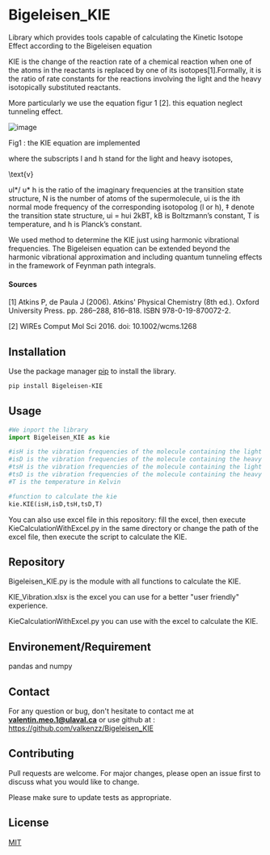 # Bigeleisen_KIE
Library which provides tools capable of calculating the Kinetic Isotope Effect according to the Bigeleisen equation

KIE is the change of the reaction rate of a chemical reaction when one of the atoms in the reactants is replaced by one of its isotopes[1].Formally, it is the ratio of rate constants for the reactions involving the light and the heavy isotopically substituted reactants.

More particularly we use the equation figur 1 [2]. this equation neglect tunneling effect.


![image](https://user-images.githubusercontent.com/40594333/123512125-056e2b80-d686-11eb-9221-910ddcd27c06.png)

Fig1 : the KIE equation are implemented

where the subscripts l and h stand for the light and
heavy isotopes,

\text{v}

υl*/
υ*
h
is the ratio of the imaginary frequencies
at the transition state structure, N is the number
of atoms of the supermolecule, υi is the ith normal
mode frequency of the corresponding isotopolog (l or
h), ‡ denote the transition state structure, ui = hυi
2kBT,
kB is Boltzmann’s constant, T is temperature, and
h is Planck’s constant.



We used method to determine the KIE just using harmonic vibrational frequencies. The Bigeleisen equation can be extended beyond the harmonic vibrational approximation and including quantum tunneling effects in the framework of Feynman path integrals.

#### Sources 
 [1] Atkins P, de Paula J (2006). Atkins' Physical Chemistry (8th ed.). Oxford University Press. pp. 286–288, 816–818. ISBN 978-0-19-870072-2.
 
 [2] WIREs Comput Mol Sci 2016. doi: 10.1002/wcms.1268


## Installation

Use the package manager [pip](https://pypi.org/project/Bigeleisen-KIE/) to install the library.

```bash
pip install Bigeleisen-KIE
```
## Usage

```python
#We inport the library
import Bigeleisen_KIE as kie

#isH is the vibration frequencies of the molecule containing the light isotope at the initial state
#isD is the vibration frequencies of the molecule containing the heavy isotope at the initial state
#tsH is the vibration frequencies of the molecule containing the light isotope at the transition state
#tsD is the vibration frequencies of the molecule containing the heavy isotope at the transition state
#T is the temperature in Kelvin

#function to calculate the kie
kie.KIE(isH,isD,tsH,tsD,T)
```
You can also use excel file in this repository: fill the excel, then execute KieCalculationWithExcel.py in the same directory or change the path of the excel file, then execute the script to calculate the KIE.

## Repository
Bigeleisen_KIE.py is the module with all functions to calculate the KIE.

KIE_Vibration.xlsx is the excel you can use for a better "user friendly" experience.

KieCalculationWithExcel.py you can use with the excel to calculate the KIE.


## Environement/Requirement

pandas and numpy


## Contact

For any question or bug, don't hesitate to contact me at  <strong>valentin.meo.1@ulaval.ca</strong> or use github at : https://github.com/valkenzz/Bigeleisen_KIE

## Contributing
Pull requests are welcome. For major changes, please open an issue first to discuss what you would like to change.

Please make sure to update tests as appropriate.



## License
[MIT](https://choosealicense.com/licenses/mit/)

